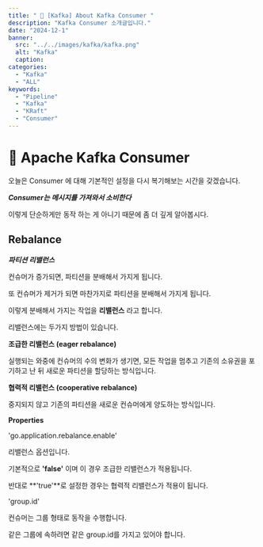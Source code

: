 ```yaml
---
title: " 🚀 [Kafka] About Kafka Consumer "
description: "Kafka Consumer 소개글입니다."
date: "2024-12-1"
banner:
  src: "../../images/kafka/kafka.png"
  alt: "Kafka"
  caption:
categories:
  - "Kafka"
  - "ALL"
keywords:
  - "Pipeline"
  - "Kafka"
  - "KRaft"
  - "Consumer"
---
```

# 🚀 Apache Kafka Consumer 

오늘은 Consumer 에 대해 기본적인 설정을 다시 복기해보는 시간을 갖겠습니다.

***Consumer는 메시지를 가져와서 소비한다***

이렇게 단순하게만 동작 하는 게 아니기 때문에 좀 더 깊게 알아봅시다.

## Rebalance

***파티션 리밸런스***

컨슈머가 증가되면, 파티션을 분배해서 가지게 됩니다.

또 컨슈머가 제거가 되면 마찬가지로 파티션을 분배해서 가지게 됩니다.

이렇게 분배해서 가지는 작업을 **리밸런스** 라고 합니다.

리밸런스에는 두가지 방법이 있습니다.

**조급한 리밸런스 (eager rebalance)**

실행되는 와중에 컨슈머의 수의 변화가 생기면, 모든 작업을 멈추고 기존의 소유권을 포기하고 난 뒤 새로운 파티션을 할당하는 방식입니다.

**협력적 리밸런스 (cooperative rebalance)**

중지되지 않고 기존의 파티션을 새로운 컨슈머에게 양도하는 방식입니다.

**Properties**

'go.application.rebalance.enable'

리밸런스 옵션입니다.

기본적으로 **'false'** 이며 이 경우 조급한 리밸런스가 적용됩니다.

반대로 **'true'**로 설정한 경우는 협력적 리밸런스가 적용이 됩니다.


'group.id'

컨슈머는 그룹 형태로 동작을 수행합니다.

같은 그룹에 속하려면 같은 group.id를 가지고 있어야 합니다.







